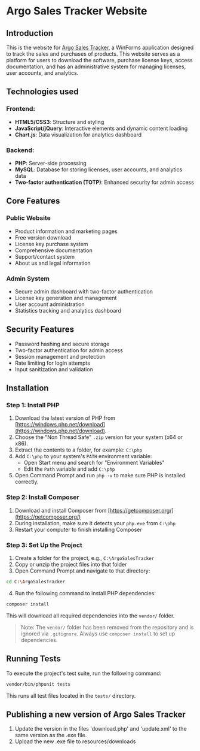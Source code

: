 # Argo Sales Tracker Website
## Introduction
This is the website for [Argo Sales Tracker](https://github.com/ArgoRobots/Sales-Tracker), a WinForms application designed to track the sales and purchases of products. This website serves as a platform for users to download the software, purchase license keys, access documentation, and has an administrative system for managing licenses, user accounts, and analytics.

## Technologies used
### Frontend:
- **HTML5/CSS3**: Structure and styling
- **JavaScript/jQuery**: Interactive elements and dynamic content loading
- **Chart.js**: Data visualization for analytics dashboard

### Backend:
- **PHP**: Server-side processing
- **MySQL**: Database for storing licenses, user accounts, and analytics data
- **Two-factor authentication (TOTP)**: Enhanced security for admin access

## Core Features
### Public Website
- Product information and marketing pages
- Free version download
- License key purchase system
- Comprehensive documentation
- Support/contact system
- About us and legal information

### Admin System
- Secure admin dashboard with two-factor authentication
- License key generation and management
- User account administration
- Statistics tracking and analytics dashboard

## Security Features
- Password hashing and secure storage
- Two-factor authentication for admin access
- Session management and protection
- Rate limiting for login attempts
- Input sanitization and validation

## Installation
### Step 1: Install PHP
1. Download the latest version of PHP from [https://windows.php.net/download](https://windows.php.net/download).
2. Choose the "Non Thread Safe" `.zip` version for your system (x64 or x86).
3. Extract the contents to a folder, for example: `C:\php`
4. Add `C:\php` to your system's `PATH` environment variable:
   - Open Start menu and search for "Environment Variables"
   - Edit the `Path` variable and add `C:\php`
5. Open Command Prompt and run `php -v` to make sure PHP is installed correctly.

### Step 2: Install Composer
1. Download and install Composer from [https://getcomposer.org/](https://getcomposer.org/)
2. During installation, make sure it detects your `php.exe` from `C:\php`
3. Restart your computer to finish installing Composer

### Step 3: Set Up the Project
1. Create a folder for the project, e.g., `C:\ArgoSalesTracker`
2. Copy or unzip the project files into that folder
3. Open Command Prompt and navigate to that directory:

```bash
cd C:\ArgoSalesTracker
```

4. Run the following command to install PHP dependencies:

```bash
composer install
```

This will download all required dependencies into the `vendor/` folder.

> Note: The `vendor/` folder has been removed from the repository and is ignored via `.gitignore`. Always use `composer install` to set up dependencies.

## Running Tests
To execute the project's test suite, run the following command:

```bash
vendor/bin/phpunit tests
```

This runs all test files located in the `tests/` directory.

## Publishing a new version of Argo Sales Tracker
1. Update the version in the files 'download.php' and 'update.xml' to the same version as the .exe file.
2. Upload the new .exe file to resources/downloads
